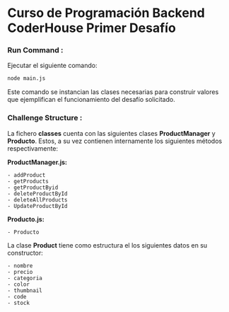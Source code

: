 # Curso de Programación Backend CoderHouse Primer Desafío

### Run Command : 
Ejecutar el siguiente comando: 

```sh
node main.js
```
Este comando se instancian las clases necesarias para construir valores que ejemplifican el funcionamiento del desafío solicitado.
### Challenge Structure :

La fichero **classes** cuenta con las siguientes clases  **ProductManager** y **Producto**. Estos, a su vez contienen internamente los siguientes métodos respectivamente:

**ProductManager.js:**
```
- addProduct
- getProducts
- getProductByid
- deleteProductById
- deleteAllProducts
- UpdateProductById
```
**Producto.js:**
```
- Producto
```
La clase **Product** tiene como estructura el los siguientes datos en su constructor:

```
- nombre
- precio
- categoria
- color
- thumbnail
- code
- stock
```




